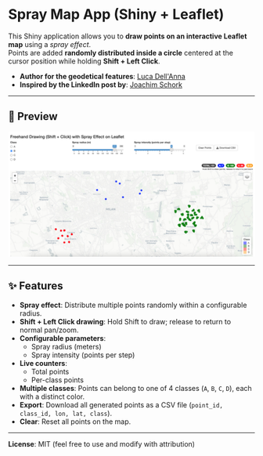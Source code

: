 # Spray Map App (Shiny + Leaflet)

This Shiny application allows you to **draw points on an interactive Leaflet map** using a *spray effect*.  
Points are added **randomly distributed inside a circle** centered at the cursor position while holding **Shift + Left Click**.

- **Author for the geodetical features**: [Luca Dell'Anna](https://www.linkedin.com/in/lucadellanna/)
- **Inspired by the LinkedIn post by**: [Joachim Schork](https://www.linkedin.com/in/joachim-schork)

---

## 📸 Preview
![Spray Map App Screenshot](screenshot.png)

---

## ✨ Features
- **Spray effect**: Distribute multiple points randomly within a configurable radius.
- **Shift + Left Click drawing**: Hold Shift to draw; release to return to normal pan/zoom.
- **Configurable parameters**:
  - Spray radius (meters)
  - Spray intensity (points per step)
- **Live counters**:
  - Total points
  - Per-class points
- **Multiple classes**: Points can belong to one of 4 classes (`A`, `B`, `C`, `D`), each with a distinct color.
- **Export**: Download all generated points as a CSV file (`point_id, class_id, lon, lat, class`).
- **Clear**: Reset all points on the map.

---

**License**: MIT (feel free to use and modify with attribution)
